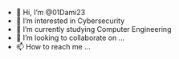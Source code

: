 - 👋 Hi, I’m @01Dami23
- 👀 I’m interested in Cybersecurity
- 🌱 I’m currently studying Computer Engineering
- 💞️ I’m looking to collaborate on ...
- 📫 How to reach me ...

<!---
01Dami23/01Dami23 is a ✨ special ✨ repository because its `README.md` (this file) appears on your GitHub profile.
You can click the Preview link to take a look at your changes.
--->
